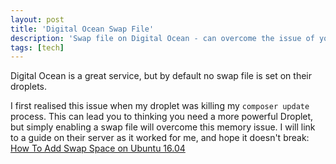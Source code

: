 ```yaml
---
layout: post
title: 'Digital Ocean Swap File'
description: 'Swap file on Digital Ocean - can overcome the issue of your droplet killing the composer update killing process due to lack of memory.'
tags: [tech]
---
```


Digital Ocean is a great service, but by default no swap file is set on their droplets.

I first realised this issue when my droplet was killing my `composer update` process. This can lead you to thinking you need a more powerful Droplet, but simply enabling a swap file will overcome this memory issue. I will link to a guide on their server as it worked for me, and hope it doesn't break: [How To Add Swap Space on Ubuntu 16.04](https://www.digitalocean.com/community/tutorials/how-to-add-swap-space-on-ubuntu-16-04)
